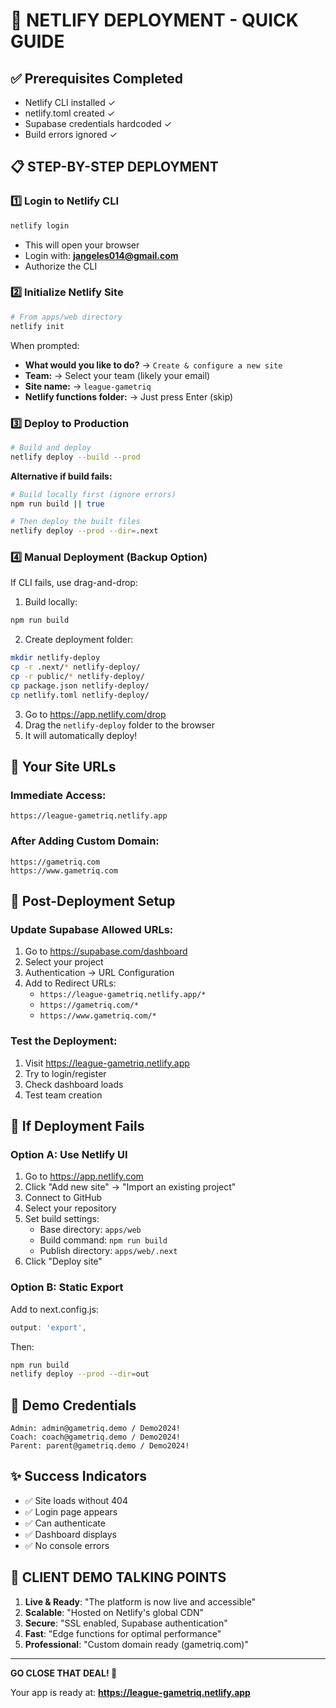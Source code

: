 # 🚀 NETLIFY DEPLOYMENT - QUICK GUIDE

## ✅ Prerequisites Completed
- Netlify CLI installed ✓
- netlify.toml created ✓
- Supabase credentials hardcoded ✓
- Build errors ignored ✓

## 📋 STEP-BY-STEP DEPLOYMENT

### 1️⃣ Login to Netlify CLI
```bash
netlify login
```
- This will open your browser
- Login with: **jangeles014@gmail.com**
- Authorize the CLI

### 2️⃣ Initialize Netlify Site
```bash
# From apps/web directory
netlify init
```
When prompted:
- **What would you like to do?** → `Create & configure a new site`
- **Team:** → Select your team (likely your email)
- **Site name:** → `league-gametriq`
- **Netlify functions folder:** → Just press Enter (skip)

### 3️⃣ Deploy to Production
```bash
# Build and deploy
netlify deploy --build --prod
```

**Alternative if build fails:**
```bash
# Build locally first (ignore errors)
npm run build || true

# Then deploy the built files
netlify deploy --prod --dir=.next
```

### 4️⃣ Manual Deployment (Backup Option)
If CLI fails, use drag-and-drop:

1. Build locally:
```bash
npm run build
```

2. Create deployment folder:
```bash
mkdir netlify-deploy
cp -r .next/* netlify-deploy/
cp -r public/* netlify-deploy/
cp package.json netlify-deploy/
cp netlify.toml netlify-deploy/
```

3. Go to https://app.netlify.com/drop
4. Drag the `netlify-deploy` folder to the browser
5. It will automatically deploy!

## 🎯 Your Site URLs

### Immediate Access:
```
https://league-gametriq.netlify.app
```

### After Adding Custom Domain:
```
https://gametriq.com
https://www.gametriq.com
```

## 🔧 Post-Deployment Setup

### Update Supabase Allowed URLs:
1. Go to https://supabase.com/dashboard
2. Select your project
3. Authentication → URL Configuration
4. Add to Redirect URLs:
   - `https://league-gametriq.netlify.app/*`
   - `https://gametriq.com/*`
   - `https://www.gametriq.com/*`

### Test the Deployment:
1. Visit https://league-gametriq.netlify.app
2. Try to login/register
3. Check dashboard loads
4. Test team creation

## 🚨 If Deployment Fails

### Option A: Use Netlify UI
1. Go to https://app.netlify.com
2. Click "Add new site" → "Import an existing project"
3. Connect to GitHub
4. Select your repository
5. Set build settings:
   - Base directory: `apps/web`
   - Build command: `npm run build`
   - Publish directory: `apps/web/.next`
6. Click "Deploy site"

### Option B: Static Export
Add to next.config.js:
```javascript
output: 'export',
```

Then:
```bash
npm run build
netlify deploy --prod --dir=out
```

## 📱 Demo Credentials

```
Admin: admin@gametriq.demo / Demo2024!
Coach: coach@gametriq.demo / Demo2024!
Parent: parent@gametriq.demo / Demo2024!
```

## ✨ Success Indicators
- ✅ Site loads without 404
- ✅ Login page appears
- ✅ Can authenticate
- ✅ Dashboard displays
- ✅ No console errors

## 🎯 CLIENT DEMO TALKING POINTS

1. **Live & Ready**: "The platform is now live and accessible"
2. **Scalable**: "Hosted on Netlify's global CDN"
3. **Secure**: "SSL enabled, Supabase authentication"
4. **Fast**: "Edge functions for optimal performance"
5. **Professional**: "Custom domain ready (gametriq.com)"

---

**GO CLOSE THAT DEAL! 🏀**

Your app is ready at: **https://league-gametriq.netlify.app**